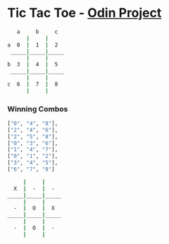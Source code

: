 # Tic Tac Toe - [Odin Project](https://www.theodinproject.com/paths/full-stack-javascript/courses/javascript/lessons/tic-tac-toe)

```sh
   a     b     c
      |     |     
a  0  |  1  |  2  
 _____|_____|_____
      |     |     
b  3  |  4  |  5  
 _____|_____|_____
      |     |     
c  6  |  7  |  8  
      |     |
```

### Winning Combos
```sh
["0", "4", "8"],
["2", "4", "6"],
["2", "5", "8"],
["0", "3", "6"],
["1", "4", "7"],
["0", "1", "2"],
["3", "4", "5"],
["6", "7", "8"]
```

```sh
     |     |     
  X  |  -  |  -  
_____|_____|_____
     |     |     
  -  |  O  |  X  
_____|_____|_____
     |     |     
  -  |  O  |  -  
     |     |     
```
